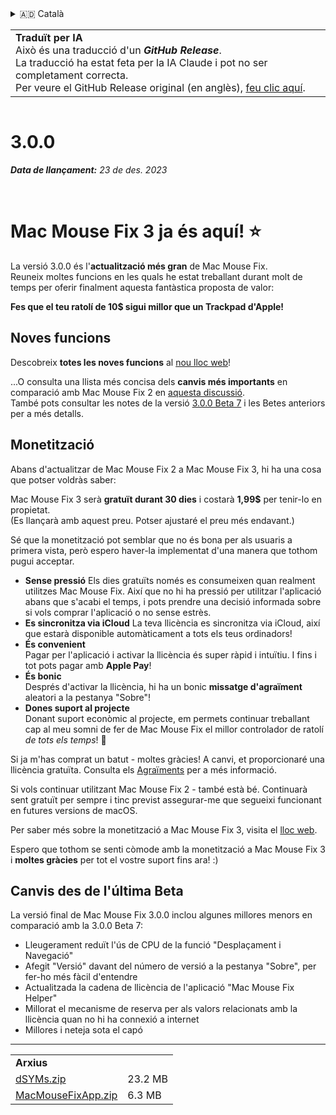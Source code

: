 <details>
<summary>🇦🇩 Català</summary>

[🇬🇧 English (GitHub)](https://github.com/noah-nuebling/mac-mouse-fix/releases/tag/3.0.0)\
**🇦🇩 Català**\
[🇩🇪 Deutsch](https://redirect.macmousefix.com/?target=mmf-release&tag=3.0.0&locale=de)\
[🇪🇸 Español](https://redirect.macmousefix.com/?target=mmf-release&tag=3.0.0&locale=es)\
[🇫🇷 Français](https://redirect.macmousefix.com/?target=mmf-release&tag=3.0.0&locale=fr)\
[🇮🇩 Indonesia](https://redirect.macmousefix.com/?target=mmf-release&tag=3.0.0&locale=id)\
[🇮🇹 Italiano](https://redirect.macmousefix.com/?target=mmf-release&tag=3.0.0&locale=it)\
[🇭🇺 Magyar](https://redirect.macmousefix.com/?target=mmf-release&tag=3.0.0&locale=hu)\
[🇳🇱 Nederlands](https://redirect.macmousefix.com/?target=mmf-release&tag=3.0.0&locale=nl)\
[🇵🇱 Polski](https://redirect.macmousefix.com/?target=mmf-release&tag=3.0.0&locale=pl)\
[🇧🇷 Português (Brasil)](https://redirect.macmousefix.com/?target=mmf-release&tag=3.0.0&locale=pt-BR)\
[🇵🇹 Português (Portugal)](https://redirect.macmousefix.com/?target=mmf-release&tag=3.0.0&locale=pt-PT)\
[🇷🇴 Română](https://redirect.macmousefix.com/?target=mmf-release&tag=3.0.0&locale=ro)\
[🇸🇪 Svenska](https://redirect.macmousefix.com/?target=mmf-release&tag=3.0.0&locale=sv)\
[🇻🇳 Tiếng Việt](https://redirect.macmousefix.com/?target=mmf-release&tag=3.0.0&locale=vi)\
[🇹🇷 Türkçe](https://redirect.macmousefix.com/?target=mmf-release&tag=3.0.0&locale=tr)\
[🇨🇿 Čeština](https://redirect.macmousefix.com/?target=mmf-release&tag=3.0.0&locale=cs)\
[🇬🇷 Ελληνικά](https://redirect.macmousefix.com/?target=mmf-release&tag=3.0.0&locale=el)\
[🇷🇺 Русский](https://redirect.macmousefix.com/?target=mmf-release&tag=3.0.0&locale=ru)\
[🇺🇦 Українська](https://redirect.macmousefix.com/?target=mmf-release&tag=3.0.0&locale=uk)\
[🇮🇱 עברית](https://redirect.macmousefix.com/?target=mmf-release&tag=3.0.0&locale=he)\
[🇸🇦 العربية](https://redirect.macmousefix.com/?target=mmf-release&tag=3.0.0&locale=ar)\
[🇮🇳 हिन्दी](https://redirect.macmousefix.com/?target=mmf-release&tag=3.0.0&locale=hi)\
[🇹🇭 ไทย](https://redirect.macmousefix.com/?target=mmf-release&tag=3.0.0&locale=th)\
[🇨🇳 中文 (简体)](https://redirect.macmousefix.com/?target=mmf-release&tag=3.0.0&locale=zh-Hans)\
[🇨🇳 中文 (繁體)](https://redirect.macmousefix.com/?target=mmf-release&tag=3.0.0&locale=zh-Hant)\
[🇭🇰 中文（香港)](https://redirect.macmousefix.com/?target=mmf-release&tag=3.0.0&locale=zh-HK)\
[🇯🇵 日本語](https://redirect.macmousefix.com/?target=mmf-release&tag=3.0.0&locale=ja)\
[🇰🇷 한국어](https://redirect.macmousefix.com/?target=mmf-release&tag=3.0.0&locale=ko)\
[Help translate Mac Mouse Fix to different languages!](https://github.com/noah-nuebling/mac-mouse-fix/discussions/731)
</details>
<table align=><td>
<b>Traduït per IA</b><br>
Això és una traducció d'un <b><em>GitHub Release</em></b>.<br>
La traducció ha estat feta per la IA Claude i pot no ser completament correcta.<br>
Per veure el GitHub Release original (en anglès), <a href="https://github.com/noah-nuebling/mac-mouse-fix/releases/tag/3.0.0">feu clic aquí</a>.
</td></table>

<table></table>

# 3.0.0
***Data de llançament:** 23 de des. 2023*

<br>

# Mac Mouse Fix 3 ja és aquí! ⭐️

La versió 3.0.0 és l'**actualització més gran** de Mac Mouse Fix.\
Reuneix moltes funcions en les quals he estat treballant durant molt de temps per oferir finalment aquesta fantàstica proposta de valor:

**Fes que el teu ratolí de 10$ sigui millor que un Trackpad d'Apple!**

## Noves funcions

Descobreix **totes les noves funcions** al [nou lloc web](http://macmousefix.com/)!

...O consulta una llista més concisa dels **canvis més importants** en comparació amb Mac Mouse Fix 2 en [aquesta discussió](https://github.com/noah-nuebling/mac-mouse-fix/discussions/743#discussioncomment-7938922).\
També pots consultar les notes de la versió [3.0.0 Beta 7](https://github.com/noah-nuebling/mac-mouse-fix/releases/tag/3.0.0-Beta-7) i les Betes anteriors per a més detalls.

## Monetització

Abans d'actualitzar de Mac Mouse Fix 2 a Mac Mouse Fix 3, hi ha una cosa que potser voldràs saber:

Mac Mouse Fix 3 serà **gratuït durant 30 dies** i costarà **1,99$** per tenir-lo en propietat.\
(Es llançarà amb aquest preu. Potser ajustaré el preu més endavant.)

Sé que la monetització pot semblar que no és bona per als usuaris a primera vista, però espero haver-la implementat d'una manera que tothom pugui acceptar.

- **Sense pressió**
   Els dies gratuïts només es consumeixen quan realment utilitzes Mac Mouse Fix. Així que no hi ha pressió per utilitzar l'aplicació abans que s'acabi el temps, i pots prendre una decisió informada sobre si vols comprar l'aplicació o no sense estrès.
- **Es sincronitza via iCloud**
  La teva llicència es sincronitza via iCloud, així que estarà disponible automàticament a tots els teus ordinadors!
- **És convenient**\
   Pagar per l'aplicació i activar la llicència és super ràpid i intuïtiu. I fins i tot pots pagar amb **Apple Pay**!
- **És bonic**\
   Després d'activar la llicència, hi ha un bonic **missatge d'agraïment** aleatori a la pestanya "Sobre"!
- **Dones suport al projecte**\
   Donant suport econòmic al projecte, em permets continuar treballant cap al meu somni de fer de Mac Mouse Fix el millor controlador de ratolí *de tots els temps*! 🚀

Si ja m'has comprat un batut - moltes gràcies! A canvi, et proporcionaré una llicència gratuïta. Consulta els [Agraïments](https://github.com/noah-nuebling/mac-mouse-fix/blob/master/Acknowledgements.md#-paypal-donations) per a més informació.

Si vols continuar utilitzant Mac Mouse Fix 2 - també està bé. Continuarà sent gratuït per sempre i tinc previst assegurar-me que segueixi funcionant en futures versions de macOS.

Per saber més sobre la monetització a Mac Mouse Fix 3, visita el [lloc web](https://macmousefix.com/#price).

Espero que tothom se senti còmode amb la monetització a Mac Mouse Fix 3 i **moltes gràcies** per tot el vostre suport fins ara! :)

## Canvis des de l'última Beta

La versió final de Mac Mouse Fix 3.0.0 inclou algunes millores menors en comparació amb la 3.0.0 Beta 7:

- Lleugerament reduït l'ús de CPU de la funció "Desplaçament i Navegació"
- Afegit "Versió" davant del número de versió a la pestanya "Sobre", per fer-ho més fàcil d'entendre
- Actualitzada la cadena de llicència de l'aplicació "Mac Mouse Fix Helper"
- Millorat el mecanisme de reserva per als valors relacionats amb la llicència quan no hi ha connexió a internet
- Millores i neteja sota el capó

---

<table align="start">
<tr>
    <td colspan=2>
        <b>Arxius</b>
    </td>
</tr>
<tr>
    <td><a href="https://github.com/noah-nuebling/mac-mouse-fix/releases/download/3.0.0/dSYMs.zip">dSYMs.zip</a></td>
    <td>23.2 MB</td>
</tr>
<tr>
    <td><a href="https://github.com/noah-nuebling/mac-mouse-fix/releases/download/3.0.0/MacMouseFixApp.zip">MacMouseFixApp.zip</a></td>
    <td>6.3 MB</td>
</tr>
</table>